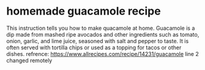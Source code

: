 # homemade guacamole recipe
This instruction tells you how to make quacamole at home. Guacamole is a dip made from mashed ripe avocados and other ingredients such as tomato, onion, garlic, and lime juice, seasoned with salt and pepper to taste. It is often served with tortilla chips or used as a topping for tacos or other dishes.
refrence: https://www.allrecipes.com/recipe/14231/guacamole
line 2 changed remotely
